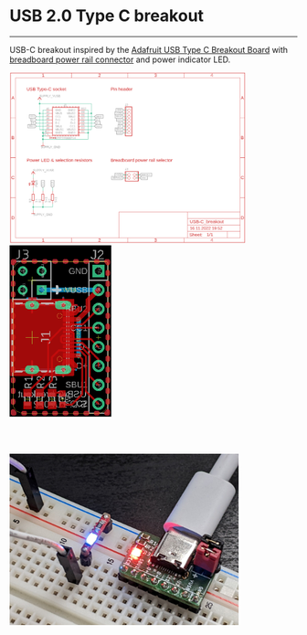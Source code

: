 # USB 2.0 Type C breakout
-------------------------

USB-C breakout inspired by the [Adafruit USB Type C Breakout Board](https://github.com/adafruit/Adafruit-USB-C-Downstream-Breakout) with [breadboard power rail connector](https://hackaday.io/project/6332-breadboard-widgets/log/19631-pwr-thingy) and power indicator LED.


<img src="USB-C_breakout.sch.png" alt=".sch" height="300px">
<img src="USB-C_breakout.brd.png" alt=".brd" height="300px">

<br><br>

<img src="doc/2022-12-12 14.37.38.jpg" alt=".brd" height="300px">